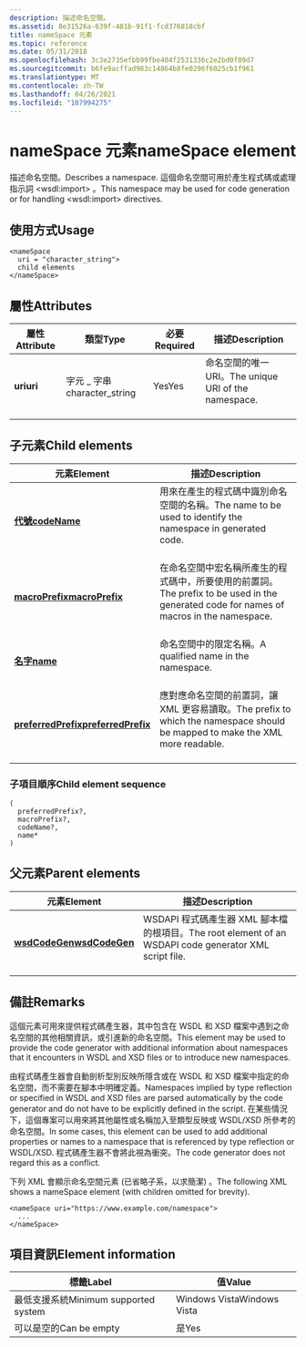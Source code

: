 ```yaml
---
description: 描述命名空間。
ms.assetid: 8e31526a-639f-481b-91f1-fcd376818cbf
title: nameSpace 元素
ms.topic: reference
ms.date: 05/31/2018
ms.openlocfilehash: 3c3e2735efbb99fbe404f2531336c2e2bd0f89d7
ms.sourcegitcommit: b6fe9acffad983c14864b8fe0296f6025cb1f961
ms.translationtype: MT
ms.contentlocale: zh-TW
ms.lasthandoff: 04/26/2021
ms.locfileid: "107994275"
---
```

# <a name="namespace-element"></a><span data-ttu-id="27c03-103">nameSpace 元素</span><span class="sxs-lookup"><span data-stu-id="27c03-103">nameSpace element</span></span>

<span data-ttu-id="27c03-104">描述命名空間。</span><span class="sxs-lookup"><span data-stu-id="27c03-104">Describes a namespace.</span></span> <span data-ttu-id="27c03-105">這個命名空間可用於產生程式碼或處理指示詞 \<wsdl:import> 。</span><span class="sxs-lookup"><span data-stu-id="27c03-105">This namespace may be used for code generation or for handling \<wsdl:import> directives.</span></span>

## <a name="usage"></a><span data-ttu-id="27c03-106">使用方式</span><span class="sxs-lookup"><span data-stu-id="27c03-106">Usage</span></span>

``` syntax
<nameSpace
  uri = "character_string">
  child elements
</nameSpace>
```

## <a name="attributes"></a><span data-ttu-id="27c03-107">屬性</span><span class="sxs-lookup"><span data-stu-id="27c03-107">Attributes</span></span>



| <span data-ttu-id="27c03-108">屬性</span><span class="sxs-lookup"><span data-stu-id="27c03-108">Attribute</span></span>          | <span data-ttu-id="27c03-109">類型</span><span class="sxs-lookup"><span data-stu-id="27c03-109">Type</span></span>                         | <span data-ttu-id="27c03-110">必要</span><span class="sxs-lookup"><span data-stu-id="27c03-110">Required</span></span>       | <span data-ttu-id="27c03-111">描述</span><span class="sxs-lookup"><span data-stu-id="27c03-111">Description</span></span>                                             |
|--------------------|------------------------------|----------------|---------------------------------------------------------|
| <span data-ttu-id="27c03-112">**uri**</span><span class="sxs-lookup"><span data-stu-id="27c03-112">**uri**</span></span><br/> | <span data-ttu-id="27c03-113">字元 \_ 字串</span><span class="sxs-lookup"><span data-stu-id="27c03-113">character\_string</span></span><br/> | <span data-ttu-id="27c03-114">Yes</span><span class="sxs-lookup"><span data-stu-id="27c03-114">Yes</span></span><br/> | <span data-ttu-id="27c03-115">命名空間的唯一 URI。</span><span class="sxs-lookup"><span data-stu-id="27c03-115">The unique URI of the namespace.</span></span><br/> <br/> |



## <a name="child-elements"></a><span data-ttu-id="27c03-116">子元素</span><span class="sxs-lookup"><span data-stu-id="27c03-116">Child elements</span></span>



| <span data-ttu-id="27c03-117">元素</span><span class="sxs-lookup"><span data-stu-id="27c03-117">Element</span></span>                                               | <span data-ttu-id="27c03-118">描述</span><span class="sxs-lookup"><span data-stu-id="27c03-118">Description</span></span>                                                                                              |
|-------------------------------------------------------|----------------------------------------------------------------------------------------------------------|
| [<span data-ttu-id="27c03-119">**代號**</span><span class="sxs-lookup"><span data-stu-id="27c03-119">**codeName**</span></span>](codename.md)<br/>               | <span data-ttu-id="27c03-120">用來在產生的程式碼中識別命名空間的名稱。</span><span class="sxs-lookup"><span data-stu-id="27c03-120">The name to be used to identify the namespace in generated code.</span></span><br/> <br/>                  |
| [<span data-ttu-id="27c03-121">**macroPrefix**</span><span class="sxs-lookup"><span data-stu-id="27c03-121">**macroPrefix**</span></span>](macroprefix.md)<br/>         | <span data-ttu-id="27c03-122">在命名空間中宏名稱所產生的程式碼中，所要使用的前置詞。</span><span class="sxs-lookup"><span data-stu-id="27c03-122">The prefix to be used in the generated code for names of macros in the namespace.</span></span><br/> <br/> |
| [<span data-ttu-id="27c03-123">**名字**</span><span class="sxs-lookup"><span data-stu-id="27c03-123">**name**</span></span>](name.md)<br/>                       | <span data-ttu-id="27c03-124">命名空間中的限定名稱。</span><span class="sxs-lookup"><span data-stu-id="27c03-124">A qualified name in the namespace.</span></span><br/> <br/>                                                |
| [<span data-ttu-id="27c03-125">**preferredPrefix**</span><span class="sxs-lookup"><span data-stu-id="27c03-125">**preferredPrefix**</span></span>](preferredprefix.md)<br/> | <span data-ttu-id="27c03-126">應對應命名空間的前置詞，讓 XML 更容易讀取。</span><span class="sxs-lookup"><span data-stu-id="27c03-126">The prefix to which the namespace should be mapped to make the XML more readable.</span></span><br/> <br/> |



### <a name="child-element-sequence"></a><span data-ttu-id="27c03-127">子項目順序</span><span class="sxs-lookup"><span data-stu-id="27c03-127">Child element sequence</span></span>

``` syntax
(
  preferredPrefix?, 
  macroPrefix?, 
  codeName?, 
  name*
)
```

## <a name="parent-elements"></a><span data-ttu-id="27c03-128">父元素</span><span class="sxs-lookup"><span data-stu-id="27c03-128">Parent elements</span></span>



| <span data-ttu-id="27c03-129">元素</span><span class="sxs-lookup"><span data-stu-id="27c03-129">Element</span></span>                                     | <span data-ttu-id="27c03-130">描述</span><span class="sxs-lookup"><span data-stu-id="27c03-130">Description</span></span>                                                                          |
|---------------------------------------------|--------------------------------------------------------------------------------------|
| [<span data-ttu-id="27c03-131">**wsdCodeGen**</span><span class="sxs-lookup"><span data-stu-id="27c03-131">**wsdCodeGen**</span></span>](wsdcodegen.md)<br/> | <span data-ttu-id="27c03-132">WSDAPI 程式碼產生器 XML 腳本檔的根項目。</span><span class="sxs-lookup"><span data-stu-id="27c03-132">The root element of an WSDAPI code generator XML script file.</span></span><br/> <br/> |



## <a name="remarks"></a><span data-ttu-id="27c03-133">備註</span><span class="sxs-lookup"><span data-stu-id="27c03-133">Remarks</span></span>

<span data-ttu-id="27c03-134">這個元素可用來提供程式碼產生器，其中包含在 WSDL 和 XSD 檔案中遇到之命名空間的其他相關資訊，或引進新的命名空間。</span><span class="sxs-lookup"><span data-stu-id="27c03-134">This element may be used to provide the code generator with additional information about namespaces that it encounters in WSDL and XSD files or to introduce new namespaces.</span></span>

<span data-ttu-id="27c03-135">由程式碼產生器會自動剖析型別反映所隱含或在 WSDL 和 XSD 檔案中指定的命名空間，而不需要在腳本中明確定義。</span><span class="sxs-lookup"><span data-stu-id="27c03-135">Namespaces implied by type reflection or specified in WSDL and XSD files are parsed automatically by the code generator and do not have to be explicitly defined in the script.</span></span> <span data-ttu-id="27c03-136">在某些情況下，這個專案可以用來將其他屬性或名稱加入至類型反映或 WSDL/XSD 所參考的命名空間。</span><span class="sxs-lookup"><span data-stu-id="27c03-136">In some cases, this element can be used to add additional properties or names to a namespace that is referenced by type reflection or WSDL/XSD.</span></span> <span data-ttu-id="27c03-137">程式碼產生器不會將此視為衝突。</span><span class="sxs-lookup"><span data-stu-id="27c03-137">The code generator does not regard this as a conflict.</span></span>

<span data-ttu-id="27c03-138">下列 XML 會顯示命名空間元素 (已省略子系，以求簡潔) 。</span><span class="sxs-lookup"><span data-stu-id="27c03-138">The following XML shows a nameSpace element (with children omitted for brevity).</span></span>

``` syntax
<nameSpace uri="https://www.example.com/namespace">
  ...
</nameSpace>
```

## <a name="element-information"></a><span data-ttu-id="27c03-139">項目資訊</span><span class="sxs-lookup"><span data-stu-id="27c03-139">Element information</span></span>



| <span data-ttu-id="27c03-140">標籤</span><span class="sxs-lookup"><span data-stu-id="27c03-140">Label</span></span> | <span data-ttu-id="27c03-141">值</span><span class="sxs-lookup"><span data-stu-id="27c03-141">Value</span></span> |
|-------------------------------------|---------------|
| <span data-ttu-id="27c03-142">最低支援系統</span><span class="sxs-lookup"><span data-stu-id="27c03-142">Minimum supported system</span></span><br/> | <span data-ttu-id="27c03-143">Windows Vista</span><span class="sxs-lookup"><span data-stu-id="27c03-143">Windows Vista</span></span> |
| <span data-ttu-id="27c03-144">可以是空的</span><span class="sxs-lookup"><span data-stu-id="27c03-144">Can be empty</span></span>                        | <span data-ttu-id="27c03-145">是</span><span class="sxs-lookup"><span data-stu-id="27c03-145">Yes</span></span>           |



 

 




